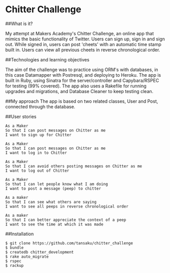 Chitter Challenge
=================

##What is it?

My attempt at Makers Academy's Chitter Challenge, an online app that mimics the basic functionality of Twitter. Users can sign up, sign in and sign out. While signed in, users can post 'cheets' with an automatic time stamp built in. Users can view all previous cheets in reverse chronological order. 

##Technologies and learning objectives

The aim of the challenge was to practice using ORM's with databases, in this case Datamapper with Postresql, and deploying to Heroku. The app is built in Ruby, using Sinatra for the server/controller and Capybara/RSPEC for testing (99% covered). The app also uses a Rakefile for running upgrades and migrations, and Database Cleaner to keep testing clean. 

##My approach
The app is based on two related classes, User and Post, connected through the database. 


##User stories
```
As a Maker
So that I can post messages on Chitter as me
I want to sign up for Chitter

As a Maker
So that I can post messages on Chitter as me
I want to log in to Chitter

As a Maker
So that I can avoid others posting messages on Chitter as me
I want to log out of Chitter

As a Maker
So that I can let people know what I am doing  
I want to post a message (peep) to chitter

As a maker
So that I can see what others are saying  
I want to see all peeps in reverse chronological order

As a maker
So that I can better appreciate the context of a peep
I want to see the time at which it was made
```
##Installation
```
$ git clone https://github.com/tansaku/chitter_challenge
$ bundle
$ createdb chitter_development
$ rake auto_migrate
$ rspec
$ rackup

```


